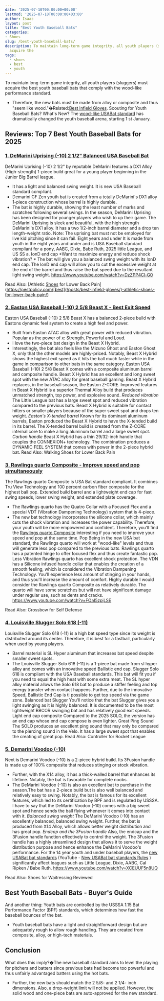 ```yaml
---
date: '2025-07-10T00:00:00+00:00'
lastmod: '2025-07-10T00:00:00+03:00'
author: Isaac
layout: post
title: "Best Youth Baseball Bats"
categories:
- Shoes
slug: /best-youth-baseball-bats/
description: To maintain long-term game integrity, all youth players (sluggers) must
  acquire the
tags: 
  - shoes
  - best
  - youth
---
```

To maintain long-term game integrity, all youth players (sluggers) must acquire the
best youth baseball bats
that comply with the wood-like performance standard.
- Therefore, the new bats must be made from alloy or composite and thus "seem like wood."�Related:[Best Infield Gloves](https://pestpolicy.com/best-infield-gloves/).
Scouting for Youth Baseball Bats? What's New? The
[wood-like USABat standard](http://web.usabaseball.com/video/play.jsp?content_id=1594584083)
has dramatically changed the youth baseball arena, starting 1
st
January.
## Reviews: Top 7 Best Youth Baseball Bats for 2025
### [1. DeMarini Uprising (-10) 2 1/2" Balanced USA Baseball Bat](https://www.amazon.com/dp/B074JL35SB/?tag=p-policy-20)
DeMarini Uprising (-10) 2 1/2" by reputable DeMarini features a DX1 Alloy (High-strength) 1-piece build great for a young player beginning in the Junior Big Barrel league.
- It has a light and balanced swing weight. It is new USA Baseball standard compliant.
- Demarini CF Zen youth bat is created from a totally DeMarini's DX1 alloy 1-piece construction whose barrel is highly durable.
- The bat is highly durable, showing the least number of marks and scratches following several swings.
In the season, DeMarini Uprising has been designed for younger players who wish to up their game.
The DeMarini Uprising is sleek and beautiful, with the high strength DeMarini's DX1 alloy.
It has a two 1/2-inch barrel diameter and a drop ten length-weight ratio.
Note:
The uprising bat must not be employed for live kid pitching since it can fail.
Eight years and under
It is made from youth in the eight years and under and is USA Baseball standard compliant for a pony, AABC, Dixie, Babe Ruth, 2025 little League, and US SS a.
IonD end cap
*Want to maximize energy and reduce shock vibration? *
The bat will give you a balanced swing weight with its IonD end cap.
The IonD end cap will allow you to cut the excessive weight at the end of the barrel and thus raise the bat speed due to the resultant light swing weight.
https://www.youtube.com/watch?v=DzZPP4Cl-G0

Read Also:
[Athletic [Shoes](/posts/best-athletic-shoes-for-lower-back-pain/) for Lower Back Pain](https://pestpolicy.com/[best](/posts/best-infield-gloves/)-athletic-shoes-for-lower-back-pain/)
### [2. Easton USA Baseball (-10) 2 5/8 Beast X - Best Exit Speed](https://www.amazon.com/dp/B07427GWH5/?tag=p-policy-20)
Easton USA Baseball (-10) 2 5/8 Beast X has a balanced 2-piece build with Eastons dynamic feel system to create a high feel and power.
- Built from Easton ATAC alloy with great power with reduced vibration. Popular as the power of x: Strength, Powerful and Loud.
- I love the two-piece bat design in the Beast X Hybrid.
- Interestingly, the bat also feels like the Mizuno Ghost and Easton Ghost X, only that the other models are highly-priced.
Notably, Beast X Hybrid shows the highest exit speed as it hits the ball much faster while in the game in comparison to other bats in the same category.
Easton USA Baseball (-10) 2 5/8 Beast X comes with a composite aluminum barrel and composite handle.
Beast X Hybrid has an excellent and long sweet spot with the new ATAC alloy for great baseball gaming.
Beast X Hybrid replaces, in the baseball season, the Easton Z-CORE.
Improved features in Beast X Hybrid is a superior Thermal Alloy build that produces unmatched strength, top power, and explosive sound.
*Reduced vibration*
The Little League bat has a large sweet spot and reduced vibration compared to the previous bats.
Beast X Hybrid is suitable for contact hitters or smaller players because of the super sweet spot and drops ten weight.
*Easton's X-tended barrel*
Known for its dominant aluminum barrels, Easton produced the Beast X Hybrid to have the X-tended build in its barrel.
The X-tended barrel build is created from the Z-CORE internal core to make a long aluminum barrel and a large sweet spot.
*Carbon handle*
Beast X Hybrid has a thin 29/32-inch handle that couples the CONNEXION+ technology. The combination produces a DYNAMIC FEEL SYSTEM that comes with power in the 2-piece hybrid bat.
Read Also:
Walking Shoes for Lower Back Pain
### [3. Rawlings quarto Composite - Improve speed and pop simultaneously](https://www.amazon.com/dp/B074C56ZKF/?tag=p-policy-20)
The Rawlings quarto Composite is USA Bat standard compliant. It combines Tru View Technology and 100 percent carbon fiber composite for the highest ball pop.
Extended build barrel and a lightweight end cap for fast swing speeds, lower swing weight, and extended plate coverage.
- The Rawlings quarto has the Quatro Collar with a Focused Flex and a special VDT (Vibration Dampening Technology) system that is 4-piece.
- The new bat technology incorporates the silicone collar, which mainly cuts the shock vibration and increases the power capability. Therefore, your youth will be more empowered and confident.
Therefore, you'll find the
[Rawlings quarto Composite](https://www.amazon.com/dp/B074C56ZKF/?tag=p-policy-20)
interesting if you need to improve your speed and pop at the same time.
Pop
Being in the new USA bat standard, the Rawlings quarto will work at "wood-like" levels and thus will generate less pop compared to the previous bats.
Rawlings quarto has a patented hinge to offer focused flex and thus create fantastic pop.
Less Vibration
Rawlings quarto has excellent shock protection. The VDN has a Silicone infused handle collar that enables the creation of a smooth feeling, which is considered the Vibration Dampening Technology.
You'll experience less amount of stinging in your hands, and thus you'll increase the amount of comfort.
Highly durable
I would consider the Rawlings quarto Composite as relatively durable.
The quarto will have some scratches but will not have significant damage under regular use, such as dents and cracks.
https://www.youtube.com/watch?v=FOaI5zpjLSE

Read Also:
Crossbow for Self Defense
### [4. Louisville Slugger Solo 618 (-11)](https://www.amazon.com/dp/B0761YQ38L/?tag=p-policy-20)
Louisville Slugger Solo 618 (-11) is a high bat speed type since its weight is distributed around its center. Therefore, it is best for a fastball, particularly when used by young players.
- Barrel material is SL Hyper aluminum that increases bat speed despite smaller sweet spots.
- The Louisville Slugger Solo 618 (-11) is a 1-piece bat made from sl hyper alloy and comes with an innovative speed Ballistic end cap.
Slugger Solo 618 is compliant with the USA Baseball standards. This bat will fit you if you need to equal the high heat with some extra meat.
The SL hyper alloy material allows the Solo 618 bat to produce a stiffer feeling and top energy transfer when contact happens.
Further, due to the innovative Speed, Ballistic End Cap is ti possible to get top speed via the game zone.
Balanced bat Slugger
You'll notice that the bat Slugger gives you a light swinging as it is highly balanced. It is documented to be the most lightweight BBCOR swinging bat and has relatively good exit speeds.
Light end cap composite
Compared to the 2025 SOLO, the version has an end cap whose end cap compose is even lighter.
Great Ping Sound
The SOLO produces an excellent ping sound that may only be compared to the piercing sound in the Velo.
It has a large sweet spot that enables the creating of great pop.
Read Also:
Controller for Rocket League
### [5. Demarini Voodoo (-10)](https://www.amazon.com/dp/B074JM32BB/?tag=p-policy-20)
Next is Demarini Voodoo (-10) is a 2-piece hybrid build. Its 3Fusion handle is made up of 100% composite that reduces stinging or stock vibration.
- Further, with the X14 alloy, it has a thick-walled barrel that enhances its lifetime. Notably, the bat is favorable for complete noobs.
- The DeMarini Voodoo (-10) is also an excellent bat to purchase in the season.The bat has a 2-piece build but is also well balanced and relatively easy to swing.
Notably, the bat is famous for its excellent features, which led to its certification by BPF and is regulated by USSSA.
I have to say that the DeMarini Voodoo (-10) comes with a big sweet spot and hence sends the ball flying whenever it comes into contact with it.
*Balanced swing weight*
The DeMarini Voodoo (-10) has an excellently balanced, balanced swing weight.
Further, the bat is produced from X14 Alloy, which allows better weight distribution and has great pop.
*Endcap and the 3Fusion handle*
Also, the endcap and the 3Fusion handle function effectively to control the weight.
The 3Fusion handle has a highly streamlined design that allows it to serve the weight distribution purpose and hence enhance the DeMarini Voodoo's performance.
For the 14 year youth and under baseball players, the
[new USABat bat standards](http://www.littleleague.org/learn/equipment/baseballbatinfo/USA-Baseball-Bat-Standard-FAQs.htm)
(YouTube -
[New USABat bat standards Rules](https://www.youtube.com/watch?v=EHTRevtKxBs)
) significantly affect leagues such as Little League, Dixie, AABC, Cal Ripken / Babe Ruth.
https://www.youtube.com/watch?v=XCEUUF5n8UQ

Read Also:
Shoes for Waitressing Reviewed
## Best Youth Baseball Bats - Buyer's Guide
And another thing:
Youth bats are controlled by the USSSA 1.15 Bat Performance Factor (BPF) standards, which determines how fast the baseball bounces of the bat.
- Youth baseball bats have a light and straightforward design but are adequately rough to allow rough handling.
They are created from composite, alloy, or high-tech materials.
## Conclusion
What does this imply?�The new baseball standard aims to level the playing for pitchers and batters since previous bats had become too powerful and thus unfairly advantaged batters using the hot bats.
- Further, the new bats should match the 2 5/8- and 2 1/4- inch dimensions.
Also, a drop-weight limit will not be applied. However, the solid wood and one-piece bats are auto-approved for the new standard.
